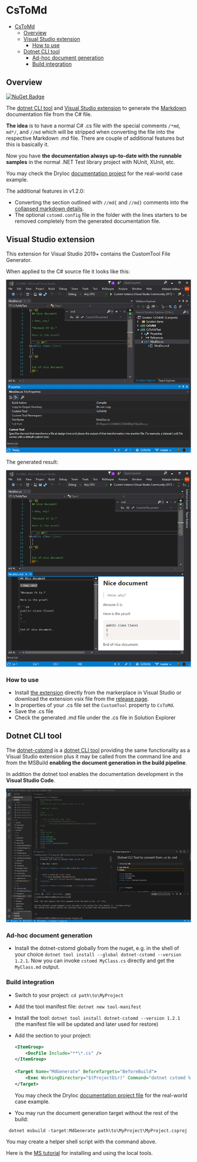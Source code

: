 # CsToMd

- [CsToMd](#cstomd)
  - [Overview](#overview)
  - [Visual Studio extension](#visual-studio-extension)
    - [How to use](#how-to-use)
  - [Dotnet CLI tool](#dotnet-cli-tool)
    - [Ad-hoc document generation](#ad-hoc-document-generation)
    - [Build integration](#build-integration)

## Overview

[![NuGet Badge](https://buildstats.info/nuget/dotnet-cstomd)](https://www.nuget.org/packages/dotnet-cstomd)

The [dotnet CLI tool](https://www.nuget.org/packages/dotnet-cstomd) and [Visual Studio extension](https://marketplace.visualstudio.com/items?itemName=dadhi.cstomd123) to generate the [Markdown](https://guides.github.com/features/mastering-markdown) documentation file from the C# file.

**The idea** is to have a normal C# .cs file with the special comments `/*md`, `md*/`, and `//md` which will be stripped when converting the file into the respective Markdown .md file. There are couple of additional features but this is basically it. 

Now you have **the documentation always up-to-date with the runnable samples** in the normal .NET Test library project with NUnit, XUnit, etc.

You may check the DryIoc [documentation project](https://github.com/dadhi/DryIoc/tree/master/docs/DryIoc.Docs) for the real-world case example.

The additional features in v1.2.0:

- Converting the section outlined with `//md{` and `//md}` comments into the [collapsed markdown details](https://gist.github.com/pierrejoubert73/902cc94d79424356a8d20be2b382e1ab).
- The optional `cstomd.config` file in the folder with the lines starters to be removed completely from the generated documentation file.


## Visual Studio extension

This extension for Visual Studio 2019+ contains the CustomTool File Generator.

When applied to the C# source file it looks like this:

![VS file properties](screen1.png)


The generated result:

![VS result](screen2.png)


### How to use

- Install [the extension](https://marketplace.visualstudio.com/items?itemName=dadhi.cstomd123) directly from the markerplace in Visual Studio or download the extension vsix file from the [release page](https://github.com/dadhi/CsToMd/releases).
- In properties of your .cs file set the `CustomTool` property to `CsToMd`.
- Save the .cs file
- Check the generated .md file under the .cs file in Solution Explorer


## Dotnet CLI tool

The [dotnet-cstomd](https://www.nuget.org/packages/dotnet-cstomd) is a [dotnet CLI tool](https://docs.microsoft.com/en-us/dotnet/core/tools/) providing the same functionality as a Visual Studio extension plus it may be called from the command line and from the MSBuild **enabling the document generation in the build pipeline**.

In addition the dotnet tool enables the documentation development in the **Visual Studio Code**.


![VSCode usage](screen3.png)


### Ad-hoc document generation

- Install the dotnet-cstomd globally from the nuget, e.g. in the shell of your choice `dotnet tool install --global dotnet-cstomd --version 1.2.1`. Now you can invoke `cstomd MyClass.cs` directly and get the `MyClass.md` output.

### Build integration

  * Switch to your project: `cd path\to\MyProject`
  * Add the tool manifest file: `dotnet new tool-manifest`
  * Install the tool: `dotnet tool install dotnet-cstomd --version 1.2.1` (the manifest file will be updated and later used for restore)
  * Add the section to your project:

    ```xml
    <ItemGroup>
        <DocFile Include="**\*.cs" />
    </ItemGroup>

    <Target Name="MdGenerate" BeforeTargets="BeforeBuild">
        <Exec WorkingDirectory="$(ProjectDir)" Command="dotnet cstomd %(DocFile.Identity)" />
    </Target>
    ```
    You may check the DryIoc [documentation project file](https://github.com/dadhi/DryIoc/blob/6f466ee1b4fde548c7211ecb0a54655011f69e57/docs/DryIoc.Docs/DryIoc.Docs.csproj#L26) for the real-world case example.

  * You may run the document generation target without the rest of the build:
   ```
    dotnet msbuild -target:MdGenerate path\to\MyProject\MyProject.csproj
   ```
   You may create a helper shell script with the command above.

  
  Here is the [MS tutorial](https://docs.microsoft.com/en-us/dotnet/core/tools/local-tools-how-to-use#:~:text=Create%20a%20manifest%20file,-To%20install%20a&text=The%20output%20indicates%20successful%20creation%20of%20the%20file.&text=The%20template%20%22Dotnet%20local%20tool%20manifest%20file%22%20was%20created%20successfully.&text=The%20tools%20listed%20in%20a,the%20one%20that%20contains%20the%20.) for installing and using the local tools.
 

